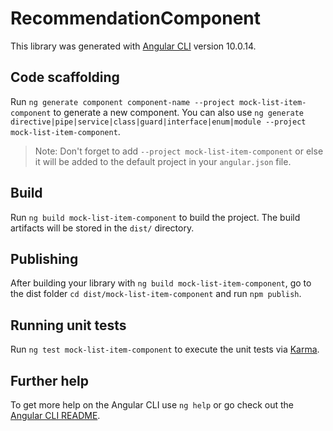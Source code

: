 # RecommendationComponent

This library was generated with [Angular CLI](https://github.com/angular/angular-cli) version 10.0.14.

## Code scaffolding

Run `ng generate component component-name --project mock-list-item-component` to generate a new component. You can also use `ng generate directive|pipe|service|class|guard|interface|enum|module --project mock-list-item-component`.
> Note: Don't forget to add `--project mock-list-item-component` or else it will be added to the default project in your `angular.json` file. 

## Build

Run `ng build mock-list-item-component` to build the project. The build artifacts will be stored in the `dist/` directory.

## Publishing

After building your library with `ng build mock-list-item-component`, go to the dist folder `cd dist/mock-list-item-component` and run `npm publish`.

## Running unit tests

Run `ng test mock-list-item-component` to execute the unit tests via [Karma](https://karma-runner.github.io).

## Further help

To get more help on the Angular CLI use `ng help` or go check out the [Angular CLI README](https://github.com/angular/angular-cli/blob/master/README.md).
